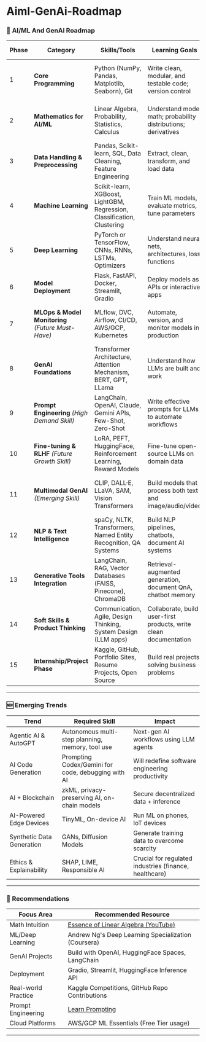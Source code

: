# Aiml-GenAi-Roadmap

### 🧠 **AI/ML And GenAI Roadmap**

| **Phase** | **Category**                                      | **Skills/Tools**                                                        | **Learning Goals**                                                | **Expected Outcome**                                        |
| --------- | ------------------------------------------------- | ----------------------------------------------------------------------- | ----------------------------------------------------------------- | ----------------------------------------------------------- |
| 1      | **Core Programming**                              | Python (NumPy, Pandas, Matplotlib, Seaborn), Git                        | Write clean, modular, and testable code; version control          | Build scripts, data pipelines, understand data manipulation |
| 2       | **Mathematics for AI/ML**                         | Linear Algebra, Probability, Statistics, Calculus                       | Understand model math; probability distributions; derivatives     | Build intuition for optimization and loss functions         |
| 3       | **Data Handling & Preprocessing**                 | Pandas, Scikit-learn, SQL, Data Cleaning, Feature Engineering           | Extract, clean, transform, and load data                          | Prepare real-world datasets for ML pipelines                |
| 4       | **Machine Learning**                              | Scikit-learn, XGBoost, LightGBM, Regression, Classification, Clustering | Train ML models, evaluate metrics, tune parameters                | Deploy ML models in small apps or notebooks                 |
| 5       | **Deep Learning**                                 | PyTorch or TensorFlow, CNNs, RNNs, LSTMs, Optimizers                    | Understand neural nets, architectures, loss functions             | Build deep learning models for image and text data          |
| 6       | **Model Deployment**                              | Flask, FastAPI, Docker, Streamlit, Gradio                               | Deploy models as APIs or interactive apps                         | Create and showcase AI-powered web apps                     |
| 7       | **MLOps & Model Monitoring** *(Future Must-Have)* | MLflow, DVC, Airflow, CI/CD, AWS/GCP, Kubernetes                        | Automate, version, and monitor models in production               | Ensure reproducibility, scalability, real-world readiness   |
| 8       | **GenAI Foundations**                             | Transformer Architecture, Attention Mechanism, BERT, GPT, LLama         | Understand how LLMs are built and work                            | Fine-tune or prompt engineer LLMs for tasks                 |
| 9       | **Prompt Engineering** *(High Demand Skill)*      | LangChain, OpenAI, Claude, Gemini APIs, Few-Shot, Zero-Shot             | Write effective prompts for LLMs to automate workflows            | Build chatbots, summarizers, assistants using GenAI         |
| 10        | **Fine-tuning & RLHF** *(Future Growth Skill)*    | LoRA, PEFT, HuggingFace, Reinforcement Learning, Reward Models          | Fine-tune open-source LLMs on domain data                         | Customize LLMs for specific business cases                  |
| 11      | **Multimodal GenAI** *(Emerging Skill)*           | CLIP, DALL·E, LLaVA, SAM, Vision Transformers                           | Build models that process both text and image/audio/video         | Create intelligent media processing applications            |
| 12      | **NLP & Text Intelligence**                       | spaCy, NLTK, Transformers, Named Entity Recognition, QA Systems         | Build NLP pipelines, chatbots, document AI systems                | Automate document processing, insights extraction           |
| 13      | **Generative Tools Integration**                  | LangChain, RAG, Vector Databases (FAISS, Pinecone), ChromaDB            | Retrieval-augmented generation, document QnA, chatbot memory      | Build context-aware GenAI apps with custom knowledge        |
| 14      | **Soft Skills & Product Thinking**                | Communication, Agile, Design Thinking, System Design (LLM apps)         | Collaborate, build user-first products, write clean documentation | Work in cross-functional product teams                      |
| 15      | **Internship/Project Phase**                      | Kaggle, GitHub, Portfolio Sites, Resume Projects, Open Source           | Build real projects solving business problems                     | Land internships and showcase real-world readiness          |

---

### 🆕 **Emerging Trends**

| **Trend**                 | **Required Skill**                                 | **Impact**                                             |
| ------------------------- | -------------------------------------------------- | ------------------------------------------------------ |
| Agentic AI & AutoGPT      | Autonomous multi-step planning, memory, tool use   | Next-gen AI workflows using LLM agents                 |
| AI Code Generation        | Prompting Codex/Gemini for code, debugging with AI | Will redefine software engineering productivity        |
| AI + Blockchain           | zkML, privacy-preserving AI, on-chain models       | Secure decentralized data + inference                  |
| AI-Powered Edge Devices   | TinyML, On-device AI                               | Run ML on phones, IoT devices                          |
| Synthetic Data Generation | GANs, Diffusion Models                             | Generate training data to overcome scarcity            |
| Ethics & Explainability   | SHAP, LIME, Responsible AI                         | Crucial for regulated industries (finance, healthcare) |

---

### 📘 Recommendations

| **Focus Area**      | **Recommended Resource**                                                           |
| ------------------- | ---------------------------------------------------------------------------------- |
| Math Intuition      | [Essence of Linear Algebra (YouTube)](https://www.youtube.com/watch?v=kjBOesZCoqc) |
| ML/Deep Learning    | Andrew Ng's Deep Learning Specialization (Coursera)                                |
| GenAI Projects      | Build with OpenAI, HuggingFace Spaces, LangChain                                   |
| Deployment          | Gradio, Streamlit, HuggingFace Inference API                                       |
| Real-world Practice | Kaggle Competitions, GitHub Repo Contributions                                     |
| Prompt Engineering  | [Learn Prompting](https://learnprompting.org)                                      |
| Cloud Platforms     | AWS/GCP ML Essentials (Free Tier usage)                                            |

---
